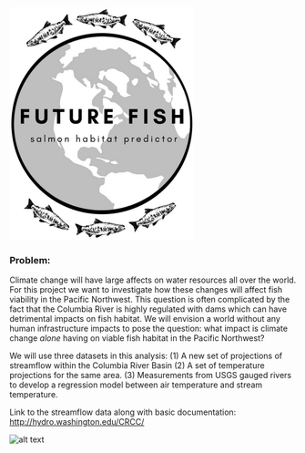![alt text](https://github.com/UWSEDS-aut17/uwseds-group-nw-climate-crew/blob/Katie/futurefish/resources/images/logo_3.png?raw=true) 

### Problem:
Climate change will have large affects on water resources all over the world. For this project we want to investigate how these changes will affect fish viability in the Pacific Northwest. This question is often complicated by the fact that the Columbia River is highly regulated with dams which can have detrimental impacts on fish habitat. We will envision a world without any human infrastructure impacts to pose the question: what impact is climate change _alone_ having on viable fish habitat in the Pacific Northwest?

We will use three datasets in this analysis:
(1) A new set of projections of streamflow within the Columbia River Basin
(2) A set of temperature projections for the same area.
(3) Measurements from USGS gauged rivers to develop a regression model between air temperature and stream temperature.

Link to the streamflow data along with basic documentation: http://hydro.washington.edu/CRCC/

![alt text](http://hydro.washington.edu/CRCC/assets/img/CRBaerial.jpg)
